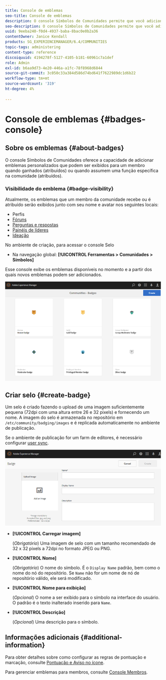 ```yaml
---
title: Console de emblemas
seo-title: Console de emblemas
description: O console Símbolos de Comunidades permite que você adicione emblemas personalizados que podem ser exibidos para membros quando ganhados (atribuídos) ou quando assumem uma função específica na comunidade (atribuídos)
seo-description: O console Símbolos de Comunidades permite que você adicione emblemas personalizados que podem ser exibidos para membros quando ganhados (atribuídos) ou quando assumem uma função específica na comunidade (atribuídos)
uuid: 9eeba240-f0d4-4937-baba-8bac0e0b2a36
contentOwner: Janice Kendall
products: SG_EXPERIENCEMANAGER/6.4/COMMUNITIES
topic-tags: administering
content-type: reference
discoiquuid: 4194278f-5127-4105-b181-60961c7a1def
role: Admin
exl-id: b6aa9d73-4e20-446a-a1fc-78f8968d6844
source-git-commit: 3c050c33a384d586d74bd641f7622989dc1d6b22
workflow-type: tm+mt
source-wordcount: '319'
ht-degree: 4%

---
```


# Console de emblemas {#badges-console}

## Sobre os emblemas {#about-badges}

O console Símbolos de Comunidades oferece a capacidade de adicionar emblemas personalizados que podem ser exibidos para um membro quando ganhados (atribuídos) ou quando assumem uma função específica na comunidade (atribuídos).

### Visibilidade do emblema {#badge-visibility}

Atualmente, os emblemas que um membro da comunidade recebe ou é atribuído serão exibidos junto com seu nome e avatar nos seguintes locais:

* Perfis
* [Fóruns](forum.md)
* [Perguntas e respostas](working-with-qna.md)
* [Painéis de líderes](enabling-leaderboard.md)
* [Ideação](ideation-feature.md)

No ambiente de criação, para acessar o console Selo

* Na navegação global: **[!UICONTROL Ferramentas > Comunidades > Símbolos]**

Esse console exibe os emblemas disponíveis no momento e a partir dos quais novos emblemas podem ser adicionados.

![chlimage_1-242](assets/chlimage_1-242.png)

## Criar selo {#create-badge}

Um selo é criado fazendo o upload de uma imagem suficientemente pequena (72dpi com uma altura entre 26 e 32 pixels) e fornecendo um nome. A imagem do selo é armazenada no repositório em `/etc/community/badging/images` e é replicada automaticamente no ambiente de publicação.

Se o ambiente de publicação for um farm de editores, é necessário configurar [user sync](sync.md).

![chlimage_1-243](assets/chlimage_1-243.png)

* **[!UICONTROL Carregar imagem]**

   (*Obrigatório*) Uma imagem de selo com um tamanho recomendado de 32 x 32 pixels a 72dpi no formato JPEG ou PNG.

* **[!UICONTROL Nome]**

   (*Obrigatório*) O nome do símbolo. É o `Display Name` padrão, bem como o nome do nó do repositório. Se `Name` não for um nome de nó de repositório válido, ele será modificado.

* **[!UICONTROL Nome para exibição]**

   (*Opcional*) O nome a ser exibido para o símbolo na interface do usuário. O padrão é o texto inalterado inserido para `Name`.

* **[!UICONTROL Descrição]**

   (*Opcional*) Uma descrição para o símbolo.

## Informações adicionais {#additional-information}

Para obter detalhes sobre como configurar as regras de pontuação e marcação, consulte [Pontuação e Aviso no ícone](implementing-scoring.md).

Para gerenciar emblemas para membros, consulte [Console Membros](members.md).
